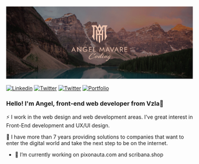 ![App Screenshot](https://raw.githubusercontent.com/angelmavare/angelmavare/main/screenshots/bannerGithub.jpg)
<!-- ![App Screenshot](https://raw.githubusercontent.com/angelmavare/angelmavare/main/screenshots/linkedin3.jpg) -->
<!-- [![Linkedin](https://badgen.net/badge/icon/linkedin?icon=linkedin&label)](https://twitter.com)
[![Twitter](https://badgen.net/badge/icon/twitter?icon=twitter&label)](https://twitter.com) -->

<!-- 
NOTE:
--------------------------------------------------------------------------
Badges in: https://github.com/alexandresanlim/Badges4-README.md-Profile 
-------------------------------------------------------------------------->
[![Linkedin](https://img.shields.io/badge/LinkedIn-0077B5?style=for-the-badge&logo=linkedin&logoColor=white)](https://www.linkedin.com/in/angel-mavare-801b12104/)
[![Twitter](https://img.shields.io/badge/Twitter-1DA1F2?style=for-the-badge&logo=twitter&logoColor=white)](https://twitter.com/angelmavare1)
[![Twitter](https://badgen.net/badge/icon/twitter?icon=twitter&label)](https://twitter.com/angelmavare1)
[![Portfolio](https://badgen.net/badge/icon/portfolio/black?icon=chrome&label)](https://angelmavare.pixonauta.com)

<!-- [![JavaScript](https://img.shields.io/badge/--F7DF1E?logo=javascript&logoColor=000)](https://www.javascript.com/)
[![Figma](https://img.shields.io/badge/--F24E1E?logo=figma&logoColor=ffffff)](https://www.figma.com/)
[![Photoshop](https://img.shields.io/badge/--31A8FF?logo=adobe%20photoshop&logoColor=000)](https://www.photoshop.com/) -->

### Hello! I'm Angel, front-end web developer from Vzla👋

⚡ I work in the web design and web development areas. I've great interest in Front-End development and UX/UI design.

🌱 I have more than 7 years providing solutions to companies that want to enter the digital world and take the next step to be on the internet.

- 🔭 I’m currently working on pixonauta.com and scribana.shop
<!--
**angelmavare/angelmavare** is a ✨ _special_ ✨ repository because its `README.md` (this file) appears on your GitHub profile.

Here are some ideas to get you started:


- 🌱 I’m currently learning ...
- 👯 I’m looking to collaborate on ...
- 🤔 I’m looking for help with ...
- 💬 Ask me about ...
- 📫 How to reach me: ...
- 😄 Pronouns: ...
- ⚡ Fun fact: ...



### :hammer_and_wrench: Languages and Tools :-->
